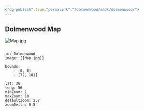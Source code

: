 ```yaml
---
{"dg-publish":true,"permalink":"/dolmenwood/maps/dolmenwood/"}
---
```


## Dolmenwood Map

![Map.jpg](/img/user/Dolmenwood/Images/Map.jpg)

```leaflet

id: Dolmenwood
image: [[Map.jpg]]

bounds:
    - [0, 0]
    - [72, 101]

lat: 36
long: 56
minZoom: 1
maxZoom: 10
defaultZoom: 2.7
zoomDelta: 0.5

```



